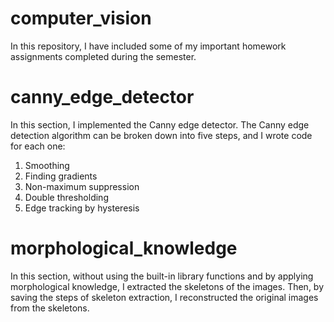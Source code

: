 # computer_vision
In this repository, I have included some of my important homework assignments completed during the semester.
# canny_edge_detector
In this section, I implemented the Canny edge detector. The Canny edge detection algorithm can be broken down into five steps, and I wrote code for each one:
1. Smoothing
2. Finding gradients
3. Non-maximum suppression
4. Double thresholding
5. Edge tracking by hysteresis
# morphological_knowledge
In this section, without using the built-in library functions and by applying morphological knowledge, I extracted the skeletons of the images. Then, by saving the steps of skeleton extraction, I reconstructed the original images from the skeletons.

